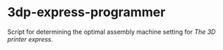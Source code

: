 # 3dp-express-programmer
Script for determining the optimal assembly machine setting for *The 3D printer express*.
